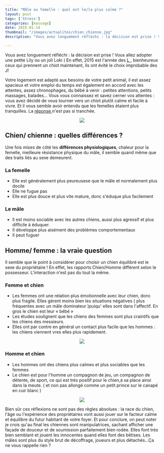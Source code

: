 ```yaml
---
title: "Mâle ou femelle : quel est le/la plus calme ?"
layout: post
tags: ['Stress']
categories: [massage]
date: 2015-01-14
thumbnail: "/images/actualites/chien_chienne.jpg"
description: "Vous avez longuement réfléchi : la décision est prise ! Vous allez adopter une petite Lily ou un joli Loki "

---
```



Vous avez longuement réfléchi : la décision est prise ! Vous allez adopter une petite Lily ou un joli Loki ( En effet, 2015 est l'année des <a href=" http://www.ecoledeschiens.com/noms-chien-2015.html/" target="_blank"> L </a>, bienheureux ceux qui prennent un chiot maintenant, ils ont évité le choix improbable des J!

Votre logement est adapté aux besoins de votre petit animal, il est assez spacieux et votre emploi du temps est également en accord avec les attentes, assez chronophages, du bébé à venir : petites attentions, petits massages, balades...  Vous vous connaissez et savez cerner vos attentes : vous avez décidé de vous tourner vers un chiot plutôt calme et facile à vivre. Et il vous semble avoir entendu que les femelles étaient plus tranquilles. La <a href=" http://www.sfcyno.com/img/pdf/2012/Male%20ou%20femelle,%20quelles%20differences.pdf/" target="_blank"> réponse </a> n'est pas si tranchée.



<p align="center"><img src= "/images/actualites/chien_chienne.jpg"></p>

## Chien/ chienne : quelles différences ? ##
Une fois mises de côté les **différences physiologiques**, chaleur pour la femelle, meilleure résistance physique du mâle, il semble quand même que des traits liés au sexe demeurent.
### La femelle ###
<ul>
<li> Elle  est généralement plus peureusese que le mâle et normalement plus docile </li>
<li> Elle ne fugue pas </li>
<li> Elle est plus douce et plus vite mature, donc s'éduque plus facilement  </li>
</ul>

### Le mâle ###
<ul>
<li> Il est moins sociable avec les autres chiens, aussi plus agressif et plus difficile à éduquer. </li>
<li> Il développe plus aisément des problèmes comportementaux
<li> Il peut fuguer </li>
</ul>



## Homme/ femme : la vraie question ##
Il semble que le point à considérer pour choisir un chien équilibré est le sexe du propriétaire !
En effet, les rapports Chien/Homme différent selon le possesseur. L'interaction n'est pas du tout la même.

### Femme et chien ###
<ul>
<li> Les femmes ont une relation plus émotionnelle avec leur chien, donc plus fragile. Elles gèrent  moins bien les situations négatives ( plus fréquentes avec un mâle dominateur )puiqu' elles sont dans l'affectif. En gros le chien est leur « bébé »
<li> Les études soulignent que les chiens des femmes sont plus craintifs que les chiens des messieurs.
<li> Elles ont par contre en général un contact plus facile que les hommes : les chiens viennent vres elles plus rapidement.
</ul>

<p align="center"><img src= "/images/actualites/chiencanap.jpg"></p>


### Homme et chien ###
<ul>
<li> Les hommes ont des chiens plus calmes et plus sociables que les femmes </li>
<li> Le chien est pour l'homme un compagnon de jeu, un compagnon de détente, de sport, ce qui est très positif pour le chien,à sa place ainsi dans la meute. ( et non pas allongé comme un petit prince sur le canapé en cuir blanc )
</ul>

<p align="center"><img src= "/images/actualites/courrir-avec-son-chien.jpg"></p>


Bien sûr ces réflexions ne sont pas des règles absolues : la race du chien, l'âge ou l'expérience des propriétaires vont aussi jouer sur le facteur calme et équilibre du futur habitant de votre foyer.
Et pour conclure, on peut noter je crois qu'au final les chiennes sont manipulatrices, sachant afficher une façade de douceur et de soumission parfaitement bien rodée. Elles font très bien semblant et jouent les innocentes quand elles font des bêtises.
Les mâles sont plus du style brut de décoffrage, joueurs et plus détachés...Ça ne vous rappelle rien ?








